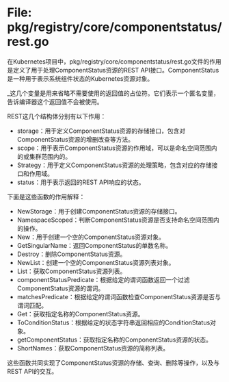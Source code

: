 # File: pkg/registry/core/componentstatus/rest.go

在Kubernetes项目中，pkg/registry/core/componentstatus/rest.go文件的作用是定义了用于处理ComponentStatus资源的REST API接口。ComponentStatus是一种用于表示系统组件状态的Kubernetes资源对象。

_这几个变量是用来省略不需要使用的返回值的占位符。它们表示一个匿名变量，告诉编译器这个返回值不会被使用。

REST这几个结构体分别有以下作用：
- storage：用于定义ComponentStatus资源的存储接口，包含对ComponentStatus资源的增删改查等方法。
- scope：用于表示ComponentStatus资源的作用域，可以是命名空间范围内的或集群范围内的。
- Strategy：用于定义ComponentStatus资源的处理策略，包含对应的存储接口和作用域。
- status：用于表示返回的REST API响应的状态。

下面是这些函数的作用解释：
- NewStorage：用于创建ComponentStatus资源的存储接口。
- NamespaceScoped：判断ComponentStatus资源是否支持命名空间范围内的操作。
- New：用于创建一个空的ComponentStatus资源对象。
- GetSingularName：返回ComponentStatus的单数名称。
- Destroy：删除ComponentStatus资源。
- NewList：创建一个空的ComponentStatus资源列表对象。
- List：获取ComponentStatus资源列表。
- componentStatusPredicate：根据给定的谓词函数返回一个过滤ComponentStatus资源的谓词。
- matchesPredicate：根据给定的谓词函数检查ComponentStatus资源是否与谓词匹配。
- Get：获取指定名称的ComponentStatus资源。
- ToConditionStatus：根据给定的状态字符串返回相应的ConditionStatus对象。
- getComponentStatus：获取指定名称的ComponentStatus资源的状态。
- ShortNames：获取ComponentStatus资源的简称列表。

这些函数共同实现了ComponentStatus资源的存储、查询、删除等操作，以及与REST API的交互。

